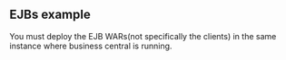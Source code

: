  EJBs example
 --
You must deploy the EJB WARs(not specifically the clients) in the same instance where business central is running.

